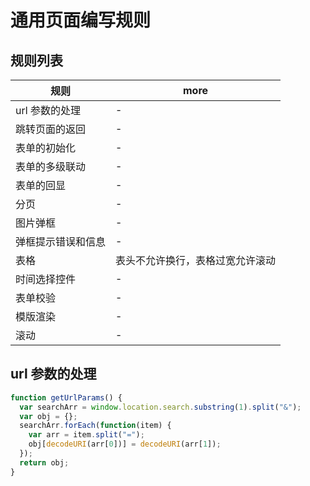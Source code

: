 # 通用页面编写规则

## 规则列表

| 规则               | more                             |
| ------------------ | -------------------------------- |
| url 参数的处理     | -                                |
| 跳转页面的返回     | -                                |
| 表单的初始化       | -                                |
| 表单的多级联动     | -                                |
| 表单的回显         | -                                |
| 分页               | -                                |
| 图片弹框           | -                                |
| 弹框提示错误和信息 | -                                |
| 表格               | 表头不允许换行，表格过宽允许滚动 |
| 时间选择控件       | -                                |
| 表单校验           | -                                |
| 模版渲染           | -                                |
| 滚动               | -                                |

## url 参数的处理

```javascript
function getUrlParams() {
  var searchArr = window.location.search.substring(1).split("&");
  var obj = {};
  searchArr.forEach(function(item) {
    var arr = item.split("=");
    obj[decodeURI(arr[0])] = decodeURI(arr[1]);
  });
  return obj;
}
```
